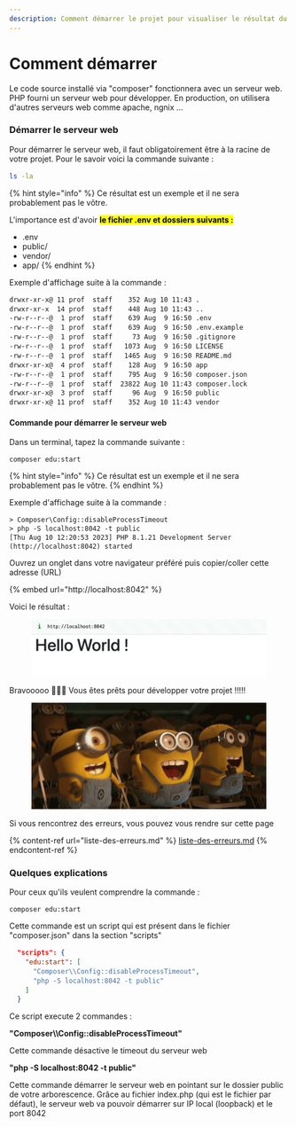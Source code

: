 ```yaml
---
description: Comment démarrer le projet pour visualiser le résultat du code source installé
---
```


# Comment démarrer

Le code source installé via "composer" fonctionnera avec un serveur web. PHP fourni un serveur web pour développer. En production, on utilisera d'autres serveurs web comme apache, ngnix ...

### Démarrer le serveur web

Pour démarrer le serveur web, il faut obligatoirement être à la racine de votre projet. Pour le savoir voici la commande suivante :&#x20;

```bash
ls -la
```

{% hint style="info" %}
Ce résultat est un exemple et il ne sera probablement pas le vôtre.

L'importance est d'avoir <mark style="background-color:yellow;">**le fichier .env et dossiers suivants :**</mark>&#x20;

* .env
* public/
* vendor/
* app/
{% endhint %}

Exemple d'affichage suite à la commande :&#x20;

```bash
drwxr-xr-x@ 11 prof  staff    352 Aug 10 11:43 .
drwxr-xr-x  14 prof  staff    448 Aug 10 11:43 ..
-rw-r--r--@  1 prof  staff    639 Aug  9 16:50 .env
-rw-r--r--@  1 prof  staff    639 Aug  9 16:50 .env.example
-rw-r--r--@  1 prof  staff     73 Aug  9 16:50 .gitignore
-rw-r--r--@  1 prof  staff   1073 Aug  9 16:50 LICENSE
-rw-r--r--@  1 prof  staff   1465 Aug  9 16:50 README.md
drwxr-xr-x@  4 prof  staff    128 Aug  9 16:50 app
-rw-r--r--@  1 prof  staff    795 Aug  9 16:50 composer.json
-rw-r--r--@  1 prof  staff  23822 Aug 10 11:43 composer.lock
drwxr-xr-x@  3 prof  staff     96 Aug  9 16:50 public
drwxr-xr-x@ 11 prof  staff    352 Aug 10 11:43 vendor
```

#### Commande pour démarrer le serveur web

Dans un terminal, tapez la commande suivante :

```
composer edu:start
```

{% hint style="info" %}
Ce résultat est un exemple et il ne sera probablement pas le vôtre.
{% endhint %}

Exemple d'affichage suite à la commande :&#x20;

```batch
> Composer\Config::disableProcessTimeout
> php -S localhost:8042 -t public
[Thu Aug 10 12:20:53 2023] PHP 8.1.21 Development Server (http://localhost:8042) started
```

Ouvrez un onglet dans votre navigateur préféré puis copier/coller cette adresse (URL)

{% embed url="http://localhost:8042" %}

Voici le résultat :&#x20;

<figure><img src=".gitbook/assets/CleanShot 2023-08-10 at 12.35.14@2x.png" alt=""><figcaption></figcaption></figure>

Bravooooo :tada::tada::tada: Vous êtes prêts pour développer votre projet !!!!!

<figure><img src=".gitbook/assets/excited-minions-gif.gif" alt=""><figcaption></figcaption></figure>

Si vous rencontrez des erreurs, vous pouvez vous rendre sur cette page

{% content-ref url="liste-des-erreurs.md" %}
[liste-des-erreurs.md](liste-des-erreurs.md)
{% endcontent-ref %}

### Quelques explications

Pour ceux qu'ils veulent comprendre la commande :&#x20;

```
composer edu:start
```

Cette commande est un script qui est présent dans le fichier "composer.json" dans la section "scripts"

```json
  "scripts": {
    "edu:start": [
      "Composer\\Config::disableProcessTimeout",
      "php -S localhost:8042 -t public"
    ]
  }
```

Ce script execute 2 commandes :&#x20;

**"Composer\\\Config::disableProcessTimeout"**

Cette commande désactive le timeout du serveur web

**"php -S localhost:8042 -t public"**

Cette commande démarrer le serveur web en pointant sur le dossier public de votre arborescence. Grâce au fichier index.php (qui est le fichier par défaut), le serveur web va pouvoir démarrer sur IP local (loopback) et le port 8042

